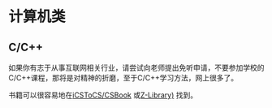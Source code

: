 # 计算机类

## C/C++

如果你有志于从事互联网相关行业，请尝试向老师提出免听申请，不要参加学校的C/C++课程，那将是对精神的折磨，至于C/C++学习方法，网上很多了。

书籍可以很容易地在[iCSToCS/CSBook](https://github.com/iCSToCS/CSBook#%E4%BA%BA%E5%B7%A5%E6%99%BA%E8%83%BD) 或[Z-Library)](https://en.1lib.tw/) 找到。